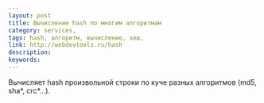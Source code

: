 ```yaml
---
layout: post
title: Вычисление hash по многим алгоритмам
category: services, 
tags: hash, алгоритм, вычисление, хеш, 
link: http://webdevtools.ru/hash
description: 
keywords: 
---
```


<p>Вычисляет hash произвольной строки по куче разных алгоритмов (md5, sha*, crc*...).</p>
